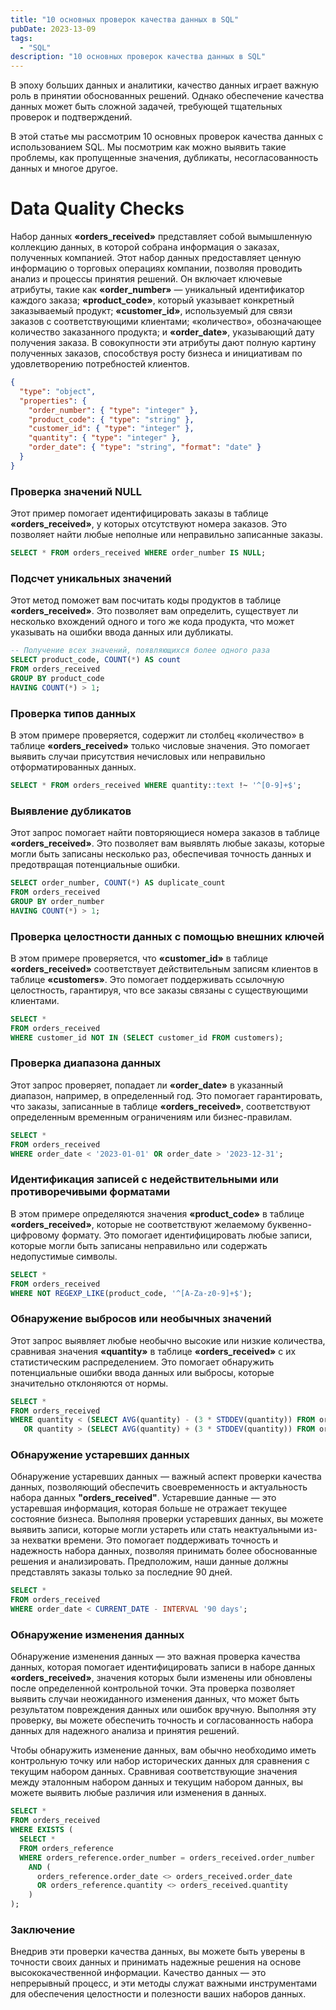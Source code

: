 ```yaml
---
title: "10 основных проверок качества данных в SQL"
pubDate: 2023-13-09
tags:
  - "SQL"
description: "10 основных проверок качества данных в SQL"
---
```


В эпоху больших данных и аналитики, качество данных играет важную роль в принятии обоснованных решений. Однако обеспечение качества данных может быть сложной задачей, требующей тщательных проверок и подтверждений.

В этой статье мы рассмотрим 10 основных проверок качества данных с использованием  SQL. Мы посмотрим как можно выявить такие проблемы, как пропущенные значения, дубликаты, несогласованность данных и многое другое.

# Data Quality Checks

Набор данных **«orders_received»** представляет собой вымышленную коллекцию данных, в которой собрана информация о заказах, полученных компанией.
Этот набор данных предоставляет ценную информацию о торговых операциях компании, позволяя проводить анализ и процессы принятия решений.
Он включает ключевые атрибуты, такие как **«order_number»** — уникальный идентификатор каждого заказа; **«product_code»**, который указывает конкретный заказываемый продукт; **«customer_id»**, используемый для связи заказов с соответствующими клиентами; «количество», обозначающее количество заказанного продукта; и **«order_date»**, указывающий дату получения заказа.
В совокупности эти атрибуты дают полную картину полученных заказов, способствуя росту бизнеса и инициативам по удовлетворению потребностей клиентов.

```json
{
  "type": "object",
  "properties": {
    "order_number": { "type": "integer" },
    "product_code": { "type": "string" },
    "customer_id": { "type": "integer" },
    "quantity": { "type": "integer" },
    "order_date": { "type": "string", "format": "date" }
  }
}
```

### Проверка значений NULL

Этот пример помогает идентифицировать заказы в таблице **«orders_received»**, у которых отсутствуют номера заказов. Это позволяет найти любые неполные или неправильно записанные заказы.

```sql
SELECT * FROM orders_received WHERE order_number IS NULL;
```

### Подсчет уникальных значений

Этот метод поможет вам посчитать коды продуктов в таблице **«orders_received»**. 
Это позволяет вам определить, существует ли несколько вхождений одного и того же кода продукта, что может указывать на ошибки ввода данных или дубликаты.

```sql
-- Получение всех значений, появляющихся более одного раза
SELECT product_code, COUNT(*) AS count
FROM orders_received
GROUP BY product_code
HAVING COUNT(*) > 1;
```

### Проверка типов данных

В этом примере проверяется, содержит ли столбец «количество» в таблице **«orders_received»** только числовые значения.
Это помогает выявить случаи присутствия нечисловых или неправильно отформатированных данных.

```sql
SELECT * FROM orders_received WHERE quantity::text !~ '^[0-9]+$';
```

### Выявление дубликатов

Этот запрос помогает найти повторяющиеся номера заказов в таблице **«orders_received»**. Это позволяет вам выявлять любые заказы, которые могли быть записаны несколько раз, обеспечивая точность данных и предотвращая потенциальные ошибки.

```sql
SELECT order_number, COUNT(*) AS duplicate_count
FROM orders_received
GROUP BY order_number
HAVING COUNT(*) > 1;
```

### Проверка целостности данных с помощью внешних ключей

В этом примере проверяется, что **«customer_id»** в таблице **«orders_received»** соответствует действительным записям клиентов в таблице **«customers»**. Это помогает поддерживать ссылочную целостность, гарантируя, что все заказы связаны с существующими клиентами.

```sql
SELECT *
FROM orders_received
WHERE customer_id NOT IN (SELECT customer_id FROM customers);
```

### Проверка диапазона данных

Этот запрос проверяет, попадает ли **«order_date»** в указанный диапазон, например, в определенный год. Это помогает гарантировать, что заказы, записанные в таблице **«orders_received»**, соответствуют определенным временным ограничениям или бизнес-правилам.

```sql
SELECT *
FROM orders_received
WHERE order_date < '2023-01-01' OR order_date > '2023-12-31';
```

### Идентификация записей с недействительными или противоречивыми форматами

В этом примере определяются значения **«product_code»** в таблице **«orders_received»**, которые не соответствуют желаемому буквенно-цифровому формату. Это помогает идентифицировать любые записи, которые могли быть записаны неправильно или содержать недопустимые символы.

```sql
SELECT *
FROM orders_received
WHERE NOT REGEXP_LIKE(product_code, '^[A-Za-z0-9]+$');
```

### Обнаружение выбросов или необычных значений

Этот запрос выявляет любые необычно высокие или низкие количества, сравнивая значения **«quantity»** в таблице **«orders_received»** с их статистическим распределением. Это помогает обнаружить потенциальные ошибки ввода данных или выбросы, которые значительно отклоняются от нормы.

```sql
SELECT *
FROM orders_received
WHERE quantity < (SELECT AVG(quantity) - (3 * STDDEV(quantity)) FROM orders_received)
   OR quantity > (SELECT AVG(quantity) + (3 * STDDEV(quantity)) FROM orders_received);
```

### Обнаружение устаревших данных

Обнаружение устаревших данных — важный аспект проверки качества данных, позволяющий обеспечить своевременность и актуальность набора данных **"orders_received"**.
Устаревшие данные — это устаревшая информация, которая больше не отражает текущее состояние бизнеса.
Выполняя проверки устаревших данных, вы можете выявить записи, которые могли устареть или стать неактуальными из-за нехватки времени. 
Это помогает поддерживать точность и надежность набора данных, позволяя принимать более обоснованные решения и анализировать. 
Предположим, наши данные должны представлять заказы только за последние 90 дней.

```sql
SELECT *
FROM orders_received
WHERE order_date < CURRENT_DATE - INTERVAL '90 days';
```

### Обнаружение изменения данных

Обнаружение изменения данных — это важная проверка качества данных, которая помогает идентифицировать записи в наборе данных **«orders_received»**, значения которых были изменены или обновлены после определенной контрольной точки. 
Эта проверка позволяет выявить случаи неожиданного изменения данных, что может быть результатом повреждения данных или ошибок вручную. 
Выполняя эту проверку, вы можете обеспечить точность и согласованность набора данных для надежного анализа и принятия решений.

Чтобы обнаружить изменение данных, вам обычно необходимо иметь контрольную точку или набор исторических данных для сравнения с текущим набором данных. 
Сравнивая соответствующие значения между эталонным набором данных и текущим набором данных, вы можете выявить любые различия или изменения в данных.

```sql
SELECT *
FROM orders_received
WHERE EXISTS (
  SELECT *
  FROM orders_reference
  WHERE orders_reference.order_number = orders_received.order_number
    AND (
      orders_reference.order_date <> orders_received.order_date
      OR orders_reference.quantity <> orders_received.quantity
    )
);
```

### Заключение
Внедрив эти проверки качества данных, вы можете быть уверены в точности своих данных и принимать надежные решения на основе высококачественной информации.
 Качество данных — это непрерывный процесс, и эти методы служат важными инструментами для обеспечения целостности и полезности ваших наборов данных.
